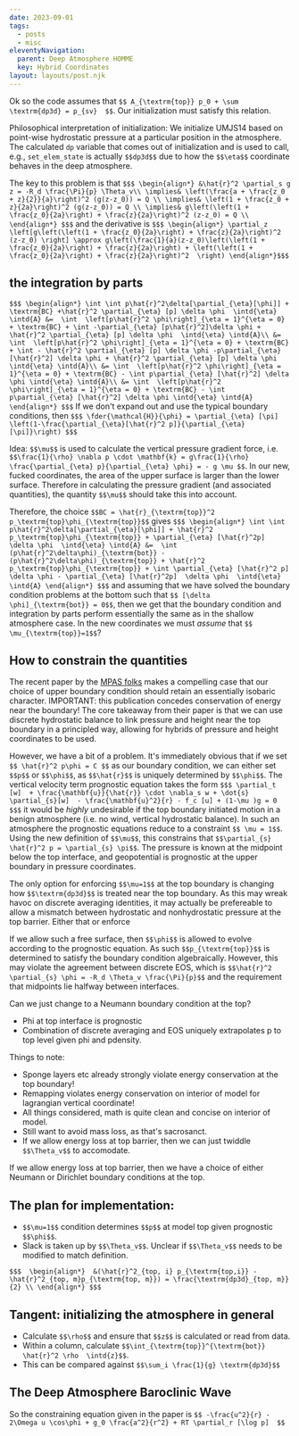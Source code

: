 ```yaml
---
date: 2023-09-01
tags:
  - posts
  - misc
eleventyNavigation:
  parent: Deep Atmosphere HOMME
  key: Hybrid Coordinates
layout: layouts/post.njk
---
```


Ok so the code assumes that `$$ A_{\textrm{top}} p_0 + \sum \textrm{dp3d} = p_{sv}  $$`.
Our initialization must satisfy this relation. 

Philosophical interpretation of initialization:
We initialize UMJS14 based on point-wise hydrostatic pressure
at a particular position in the atmosphere. The calculated `dp` variable
that comes out of initialization and is used to call, e.g., `set_elem_state`
is actually `$$dp3d$$` due to how the `$$\eta$$` coordinate behaves in
the deep atmosphere. 


The key to this problem is that
`$$$
\begin{align*}
  &\hat{r}^2 \partial_s g z = -R_d \frac{\Pi}{p} \Theta_v\\
  \implies& \left(\frac{a + \frac{z_0 + z}{2}}{a}\right)^2 (g(z-z_0)) = Q \\
  \implies& \left(1 + \frac{z_0 + z}{2a}\right)^2 (g(z-z_0)) = Q \\
  \implies& g\left(\left(1 + \frac{z_0}{2a}\right) + \frac{z}{2a}\right)^2 (z-z_0) = Q \\
\end{align*}
$$$`
and the derivative is 
`$$$
\begin{align*}
  \partial_z \left[g\left(\left(1 + \frac{z_0}{2a}\right) + \frac{z}{2a}\right)^2 (z-z_0) \right] \approx g\left(\frac{1}{a}(z-z_0)\left(\left(1 + \frac{z_0}{2a}\right) + \frac{z}{2a}\right) + \left(\left(1 + \frac{z_0}{2a}\right) + \frac{z}{2a}\right)^2  \right)
\end{align*}$$$`


## the integration by parts

`$$$
\begin{align*}
    \int \int p\hat{r}^2\delta[\partial_{\eta}[\phi]] + \textrm{BC} +\hat{r}^2 \partial_{\eta} [p] \delta \phi  \intd{\eta} \intd{A} &=  \int  \left[p\hat{r}^2 \phi\right]_{\eta = 1}^{\eta = 0} + \textrm{BC} + \int -\partial_{\eta} [p\hat{r}^2]\delta \phi + \hat{r}^2 \partial_{\eta} [p] \delta \phi  \intd{\eta} \intd{A}\\
    &= \int  \left[p\hat{r}^2 \phi\right]_{\eta = 1}^{\eta = 0} + \textrm{BC} + \int - \hat{r}^2 \partial_{\eta} [p] \delta \phi -p\partial_{\eta} [\hat{r}^2] \delta \phi + \hat{r}^2 \partial_{\eta} [p] \delta \phi  \intd{\eta} \intd{A}\\
    &= \int  \left[p\hat{r}^2 \phi\right]_{\eta = 1}^{\eta = 0} + \textrm{BC} - \int p\partial_{\eta} [\hat{r}^2] \delta \phi \intd{\eta} \intd{A}\\
    &= \int  \left[p\hat{r}^2 \phi\right]_{\eta = 1}^{\eta = 0} + \textrm{BC} - \int p\partial_{\eta} [\hat{r}^2] \delta \phi \intd{\eta} \intd{A}
\end{align*}
$$$`
If we don't expand out and use the typical boundary conditions, then
`$$$
  \fder{\mathcal{H}}{\phi} = \partial_{\eta} [\pi] \left(1-\frac{\partial_{\eta}[\hat{r}^2 p]}{\partial_{\eta} [\pi]}\right)
$$$`


Idea: `$$\mu$$` is used to calculate the vertical pressure gradient force, i.e. `$$\frac{1}{\rho} \nabla p \cdot \mathbf{k} = g\frac{1}{\rho} \frac{\partial_{\eta} p}{\partial_{\eta} \phi} = - g \mu $$`.
In our new, fucked coordinates, the area of the upper surface is larger than the lower surface. 
Therefore in calculating the pressure gradient (and associated quantities), the quantity `$$\mu$$` should take this into account.

Therefore, the choice `$$BC = \hat{r}_{\textrm{top}}^2 p_\textrm{top}\phi_{\textrm{top}}$$` gives
`$$$
\begin{align*}
      \int \int p\hat{r}^2\delta[\partial_{\eta}[\phi]] + \hat{r}^2 p_\textrm{top}\phi_{\textrm{top}} + \partial_{\eta} [\hat{r}^2p] \delta \phi  \intd{\eta} \intd{A} &=  \int  (p\hat{r}^2\delta\phi)_{\textrm{bot}} - (p\hat{r}^2\delta\phi)_{\textrm{top}} + \hat{r}^2 p_\textrm{top}\phi_{\textrm{top}} + \int \partial_{\eta} [\hat{r}^2 p] \delta \phi - \partial_{\eta} [\hat{r}^2p]  \delta \phi  \intd{\eta} \intd{A}
\end{align*}
$$$`
and assuming that we have solved the boundary condition problems at the bottom such that `$$ [\delta \phi]_{\textrm{bot}} = 0$$`, then we get that the boundary condition and integration by parts
perform essentially the same as in the shallow atmosphere case. 
In the new coordinates we must _assume_ that `$$ \mu_{\textrm{top}}=1$$`?


## How to constrain the quantities
The recent paper by the [MPAS folks](https://journals.ametsoc.org/view/journals/mwre/150/8/MWR-D-21-0328.1.xml)
makes a compelling case that our choice of upper boundary condition should retain an essentially isobaric character. IMPORTANT: this publication
concedes conservation of energy near the boundary!
The core takeaway from their paper is that we can use discrete hydrostatic balance to link pressure and height near the top boundary
in a principled way, allowing for hybrids of pressure and height coordinates to be used.

However, we have a bit of a problem. It's immediately obvious that if we set `$$ \hat{r}^2 p\phi = C $$` as our boundary condition, we can either set `$$p$$` or `$$\phi$$`, as `$$\hat{r}$$` is uniquely determined by `$$\phi$$`.
The vertical velocity term prognostic equation takes the form
`$$$
\partial_t [w]  + \frac{\mathbf{u}}{\hat{r}} \cdot \nabla_s w + \dot{s} \partial_{s}[w]  - \frac{\mathbf{u}^2}{r} - f_c [u] + (1-\mu )g = 0
$$$`
it would be _highly_ undesirable if the top boundary initiated motion in
a benign atmosphere (i.e. no wind, vertical hydrostatic balance). In such an atmosphere
the prognostic equations reduce to a constraint `$$ \mu = 1$$`. 
Using the new definition of `$$\mu$$`, this constrains that `$$\partial_{s} \hat{r}^2 p = \partial_{s} \pi$$`.
The pressure is known at the midpoint below the top interface,
and geopotential is prognostic at the upper boundary in pressure coordinates.

The only option for enforcing `$$\mu=1$$` at the top boundary is changing how `$$\textrm{dp3d}$$` is treated 
near the top boundary. As this may wreak havoc on discrete averaging identities, it may actually be prefereable to
allow a mismatch between hydrostatic and nonhydrostatic pressure at the top barrier. Either that or enforce

If we allow such a free surface, then `$$\phi$$` is allowed to evolve according to the prognostic equation.
As such `$$p_{\textrm{top}}$$` is determined to satisfy the boundary condition algebraically. 
However, this may violate the agreement between discrete EOS, which is `$$\hat{r}^2 \partial_{s} \phi = -R_d \Theta_v \frac{\Pi}{p}$$`
and the requirement that midpoints lie halfway between interfaces. 

Can we just change to a Neumann boundary condition at the top?
* Phi at top interface is prognostic
* Combination of discrete averaging and EOS uniquely extrapolates p to top level given phi and pdensity.

Things to note:
  * Sponge layers etc already strongly violate energy conservation at the top boundary!
  * Remapping violates energy conservation on interior of model for lagrangian vertical coordinate!
  * All things considered, math is quite clean and concise on interior of model.
  * Still want to avoid mass loss, as that's sacrosanct.
  * If we allow energy loss at top barrier, then we can just twiddle `$$\Theta_v$$` to accomodate. 

If we allow energy loss at top barrier, then we have a choice of either Neumann or Dirichlet 
boundary conditions at the top. 

## The plan for implementation:
* `$$\mu=1$$` condition determines `$$p$$` at model top given prognostic `$$\phi$$`.
* Slack is taken up by `$$\Theta_v$$`. Unclear if `$$\Theta_v$$` needs to be modified to match definition.


`$$$ 
\begin{align*} 
  &(\hat{r}^2_{top, i} p_{\textrm{top,i}} - \hat{r}^2_{top, m}p_{\textrm{top, m}}) = \frac{\textrm{dp3d}_{top, m}}{2} \\
\end{align*}
$$$`

## Tangent: initializing the atmosphere in general
* Calculate `$$\rho$$` and ensure that `$$z$$` is calculated or read from data.
* Within a column, calculate `$$\int_{\textrm{top}}^{\textrm{bot}} \hat{r}^2 \rho  \intd{z}$$`.
* This can be compared against `$$\sum_i \frac{1}{g} \textrm{dp3d}$$`



## The Deep Atmosphere Baroclinic Wave 
So the constraining equation given in the paper is
`$$
-\frac{u^2}{r} - 2\Omega u \cos\phi + g_0 \frac{a^2}{r^2} + RT \partial_r [\log p] 
$$`

